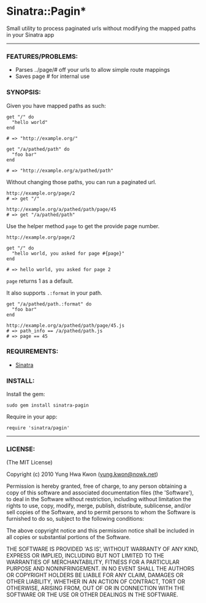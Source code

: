 Sinatra::Pagin*
=

Small utility to process paginated urls without modifying the mapped paths in your Sinatra app

---

### FEATURES/PROBLEMS:

* Parses ../page/# off your urls to allow simple route mappings
* Saves page # for internal use

### SYNOPSIS:

Given you have mapped paths as such:

    get "/" do
      "hello world"
    end
    
    # => "http://example.org/"
    
    get "/a/pathed/path" do
      "foo bar"
    end
    
    # => "http://example.org/a/pathed/path"

Without changing those paths, you can run a paginated url.

    http://example.org/page/2
    # => get "/"
    
    http://example.org/a/pathed/path/page/45
    # => get "/a/pathed/path"

Use the helper method `page` to get the provide page number.

    http://example.org/page/2
    
    get "/" do
      "hello world, you asked for page #{page}"
    end
    
    # => hello world, you asked for page 2

`page` returns 1 as a default.

It also supports `.:format` in your path.

    get "/a/pathed/path.:format" do
      "foo bar"
    end
    
    http://example.org/a/pathed/path/page/45.js
    # => path_info == /a/pathed/path.js
    # => page == 45

### REQUIREMENTS:

* [Sinatra](http://www.sinatrarb.com/)

### INSTALL:

Install the gem:

    sudo gem install sinatra-pagin

Require in your app:

    require 'sinatra/pagin'

---
### LICENSE:

(The MIT License)

Copyright (c) 2010 Yung Hwa Kwon (yung.kwon@nowk.net)

Permission is hereby granted, free of charge, to any person obtaining
a copy of this software and associated documentation files (the
'Software'), to deal in the Software without restriction, including
without limitation the rights to use, copy, modify, merge, publish,
distribute, sublicense, and/or sell copies of the Software, and to
permit persons to whom the Software is furnished to do so, subject to
the following conditions:

The above copyright notice and this permission notice shall be
included in all copies or substantial portions of the Software.

THE SOFTWARE IS PROVIDED 'AS IS', WITHOUT WARRANTY OF ANY KIND,
EXPRESS OR IMPLIED, INCLUDING BUT NOT LIMITED TO THE WARRANTIES OF
MERCHANTABILITY, FITNESS FOR A PARTICULAR PURPOSE AND NONINFRINGEMENT.
IN NO EVENT SHALL THE AUTHORS OR COPYRIGHT HOLDERS BE LIABLE FOR ANY
CLAIM, DAMAGES OR OTHER LIABILITY, WHETHER IN AN ACTION OF CONTRACT,
TORT OR OTHERWISE, ARISING FROM, OUT OF OR IN CONNECTION WITH THE
SOFTWARE OR THE USE OR OTHER DEALINGS IN THE SOFTWARE.
